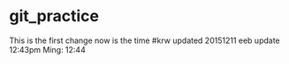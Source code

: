 # git_practice
This is the first change
now is the time #krw updated 20151211
eeb update 12:43pm
Ming: 12:44
